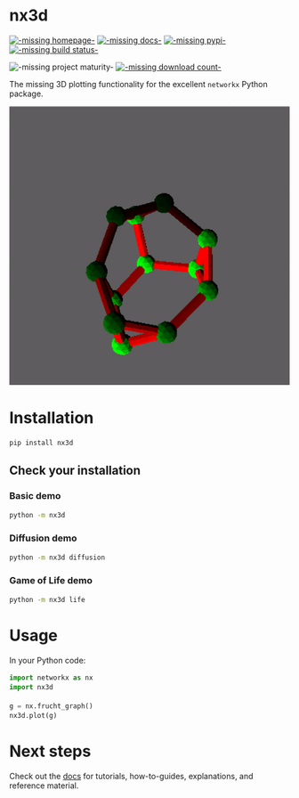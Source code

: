 # nx3d

[![-missing homepage-](https://img.shields.io/badge/home-GitHub-blueviolet)](https://github.com/ekalosak/nx3d)
[![-missing docs-](https://img.shields.io/badge/docs-ReadTheDocs-blue)](https://nx3d.readthedocs.io/en/latest/)
[![-missing pypi-](https://img.shields.io/pypi/v/nx3d)](https://pypi.org/project/nx3d/)
[![-missing build status-](https://img.shields.io/github/workflow/status/ekalosak/nx3d/Build%20nx3d%20and%20publish%20to%20PyPi)](https://github.com/ekalosak/nx3d/actions)

![-missing project maturity-](https://img.shields.io/badge/status-experimental-green)
[![-missing download count-](https://img.shields.io/pypi/dw/nx3d)](https://pypistats.org/packages/nx3d)

The missing 3D plotting functionality for the excellent `networkx` Python package.

![-missing gif of frucht graph-](https://raw.githubusercontent.com/ekalosak/nx3d/cf473d1dfab506ecd4044f4693c09aea0e1153ba/data/frucht.gif)

# Installation
```sh
pip install nx3d
```

## Check your installation

### Basic demo
```sh
python -m nx3d
```

### Diffusion demo
```sh
python -m nx3d diffusion
```

### Game of Life demo
```sh
python -m nx3d life
```

# Usage
In your Python code:
```python
import networkx as nx
import nx3d

g = nx.frucht_graph()
nx3d.plot(g)
```

# Next steps
Check out the [docs](https://nx3d.readthedocs.io/en/latest/) for tutorials, how-to-guides, explanations, and reference
material.
